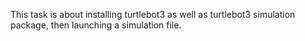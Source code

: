 This task is about installing turtlebot3 as well as turtlebot3 simulation package,
then launching a simulation file. 
